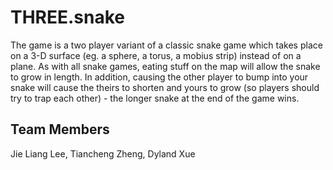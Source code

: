 # THREE.snake

The game is a two player variant of a classic snake game which takes place on a 3-D surface (eg. a sphere, a torus, a mobius strip) instead of on a plane. As with all snake games, eating stuff on the map will allow the snake to grow in length. In addition, causing the other player to bump into your snake will cause the theirs to shorten and yours to grow (so players should try to trap each other) - the longer snake at the end of the game wins.

## Team Members

Jie Liang Lee, Tiancheng Zheng, Dyland Xue
